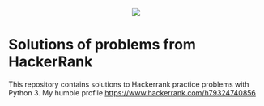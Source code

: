 <p align="center"><a href="https://www.hackerrank.com/marinskiy"><img src="https://i0.wp.com/gradsingames.com/wp-content/uploads/2016/05/856771_668224053197841_1943699009_o.png" ></a></p>

# Solutions of problems from HackerRank
This repository contains solutions to Hackerrank practice problems with Python 3. My humble profile https://www.hackerrank.com/h79324740856
